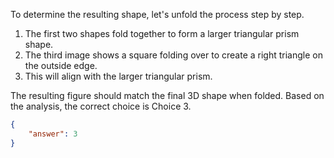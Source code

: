 To determine the resulting shape, let's unfold the process step by step.

1. The first two shapes fold together to form a larger triangular prism shape.
2. The third image shows a square folding over to create a right triangle on the outside edge.
3. This will align with the larger triangular prism.

The resulting figure should match the final 3D shape when folded. Based on the analysis, the correct choice is Choice 3.

```json
{
    "answer": 3
}
```